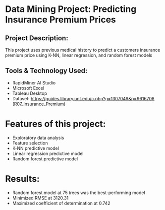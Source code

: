 # Data Mining Project: Predicting Insurance Premium Prices

## Project Description: 
This project uses previous medical history to predict a customers insurance premium price using K-NN, linear regression, and random forest models 

## Tools & Technology Used:
- RapidMiner AI Studio
- Microsoft Excel
- Tableau Desktop
- Dataset: https://guides.library.unt.edu/c.php?g=1307049&p=9616708 (R07_Insurance_Premium)

# Features of this project:
- Exploratory data analysis
- Feature selection
- K-NN predictive model
- Linear regression predictive model
- Random forest predictive model

# Results:
- Random forest model at 75 trees was the best-performing model
- Minimized RMSE at 3120.31
- Maximized coefficient of determination at 0.742
